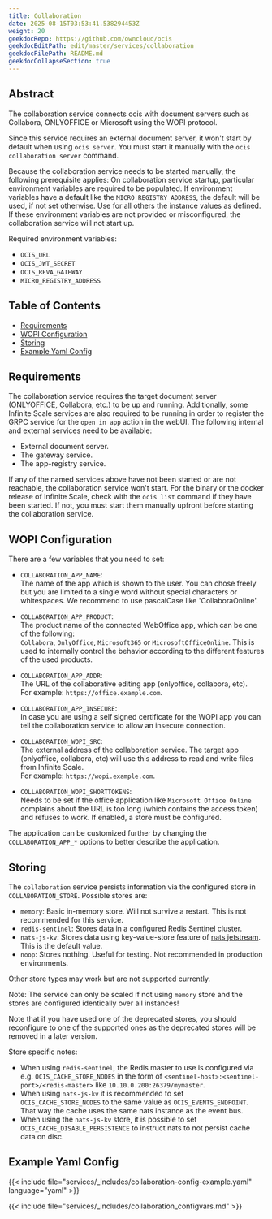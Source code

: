 ```yaml
---
title: Collaboration
date: 2025-08-15T03:53:41.538294453Z
weight: 20
geekdocRepo: https://github.com/owncloud/ocis
geekdocEditPath: edit/master/services/collaboration
geekdocFilePath: README.md
geekdocCollapseSection: true
---
```


<!-- Do not edit this file, it is autogenerated. Edit the service README.md instead -->

## Abstract


The collaboration service connects ocis with document servers such as Collabora, ONLYOFFICE or Microsoft using the WOPI protocol.

Since this service requires an external document server, it won't start by default when using `ocis server`. You must start it manually with the `ocis collaboration server` command.

Because the collaboration service needs to be started manually, the following prerequisite applies: On collaboration service startup, particular environment variables are required to be populated. If environment variables have a default like the `MICRO_REGISTRY_ADDRESS`, the default will be used, if not set otherwise. Use for all others the instance values as defined. If these environment variables are not provided or misconfigured, the collaboration service will not start up.

Required environment variables:
* `OCIS_URL`
* `OCIS_JWT_SECRET`
* `OCIS_REVA_GATEWAY`
* `MICRO_REGISTRY_ADDRESS`


## Table of Contents

* [Requirements](#requirements)
* [WOPI Configuration](#wopi-configuration)
* [Storing](#storing)
* [Example Yaml Config](#example-yaml-config)

## Requirements

The collaboration service requires the target document server (ONLYOFFICE, Collabora, etc.) to be up and running. Additionally, some Infinite Scale services are also required to be running in order to register the GRPC service for the `open in app` action in the webUI. The following internal and external services need to be available:

* External document server.
* The gateway service.
* The app-registry service.

If any of the named services above have not been started or are not reachable, the collaboration service won't start. For the binary or the docker release of Infinite Scale, check with the `ocis list` command if they have been started. If not, you must start them manually upfront before starting the collaboration service.

## WOPI Configuration

There are a few variables that you need to set:

* `COLLABORATION_APP_NAME`:\
  The name of the app which is shown to the user. You can chose freely but you are limited to a single word without special characters or whitespaces. We recommend to use pascalCase like 'CollaboraOnline'.

* `COLLABORATION_APP_PRODUCT`:\
  The product name of the connected WebOffice app, which can be one of the following:\
  `Collabora`, `OnlyOffice`, `Microsoft365` or `MicrosoftOfficeOnline`. This is used to internally control the behavior according to the different features of the used products.

* `COLLABORATION_APP_ADDR`:\
  The URL of the collaborative editing app (onlyoffice, collabora, etc).\
  For example: `https://office.example.com`.

* `COLLABORATION_APP_INSECURE`:\
  In case you are using a self signed certificate for the WOPI app you can tell the collaboration service to allow an insecure connection.

* `COLLABORATION_WOPI_SRC`:\
  The external address of the collaboration service. The target app (onlyoffice, collabora, etc) will use this address to read and write files from Infinite Scale.\
  For example: `https://wopi.example.com`.

* `COLLABORATION_WOPI_SHORTTOKENS`:\
  Needs to be set if the office application like `Microsoft Office Online` complains about the URL is too long  (which contains the access token) and refuses to work. If enabled, a store must be configured.

The application can be customized further by changing the `COLLABORATION_APP_*` options to better describe the application.

## Storing

The `collaboration` service persists information via the configured store in `COLLABORATION_STORE`. Possible stores are:
  -   `memory`: Basic in-memory store. Will not survive a restart. This is not recommended for this service.
  -   `redis-sentinel`: Stores data in a configured Redis Sentinel cluster.
  -   `nats-js-kv`: Stores data using key-value-store feature of [nats jetstream](https://docs.nats.io/nats-concepts/jetstream/key-value-store). This is the default value.
  -   `noop`: Stores nothing. Useful for testing. Not recommended in production environments.

Other store types may work but are not supported currently.

Note: The service can only be scaled if not using `memory` store and the stores are configured identically over all instances!

Note that if you have used one of the deprecated stores, you should reconfigure to one of the supported ones as the deprecated stores will be removed in a later version.

Store specific notes:
  -   When using `redis-sentinel`, the Redis master to use is configured via e.g. `OCIS_CACHE_STORE_NODES` in the form of `<sentinel-host>:<sentinel-port>/<redis-master>` like `10.10.0.200:26379/mymaster`.
  -   When using `nats-js-kv` it is recommended to set `OCIS_CACHE_STORE_NODES` to the same value as `OCIS_EVENTS_ENDPOINT`. That way the cache uses the same nats instance as the event bus.
  -   When using the `nats-js-kv` store, it is possible to set `OCIS_CACHE_DISABLE_PERSISTENCE` to instruct nats to not persist cache data on disc.

## Example Yaml Config
{{< include file="services/_includes/collaboration-config-example.yaml"  language="yaml" >}}

{{< include file="services/_includes/collaboration_configvars.md" >}}

